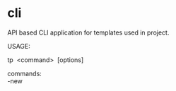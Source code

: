 # cli
API based CLI application for templates used in project.

USAGE:

tp&nbsp;&nbsp;\<command>&nbsp;&nbsp;[options]

commands:\
  -new&nbsp;&nbsp;&nbsp;&nbsp;&nbsp;&nbsp;&nbsp;&nbsp;&nbsp;&nbsp;&nbsp;&nbsp;&nbsp;&nbsp;&nbsp;&nbsp;&nbsp;&nbsp;&nbsp;&nbsp;<template name> [options]\
  -add-gateway&nbsp;&nbsp;&nbsp;&nbsp;&nbsp;&nbsp;&nbsp;[options]

options:\
  -n | --name&nbsp;&nbsp;&nbsp;&nbsp;&nbsp;&nbsp;&nbsp;&nbsp;&nbsp;project name\
  -s | --solution&nbsp;&nbsp;&nbsp;&nbsp;&nbsp;&nbsp;solution name
